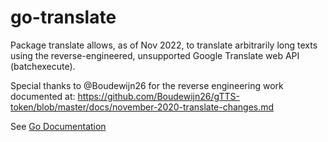 # go-translate

Package translate allows, as of Nov 2022, to translate arbitrarily long
texts using the reverse-engineered, unsupported Google Translate web API
(batchexecute).

Special thanks to @Boudewijn26 for the reverse engineering work documented
at:
https://github.com/Boudewijn26/gTTS-token/blob/master/docs/november-2020-translate-changes.md

See [Go Documentation](https://pkg.go.dev/github.com/tiborvass/go-translate)
